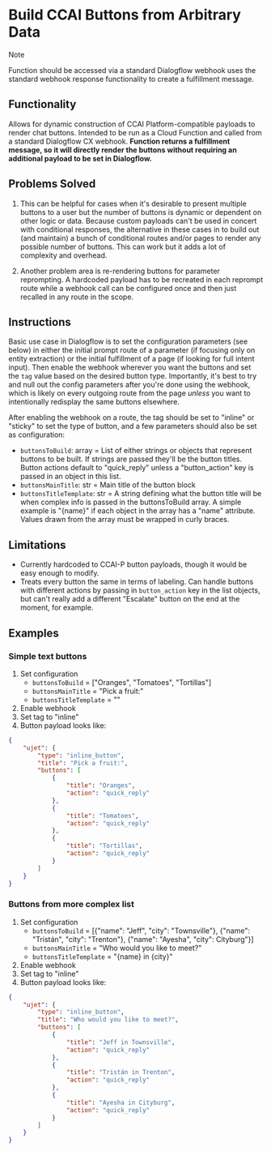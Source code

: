 # Build CCAI Buttons from Arbitrary Data

> [!NOTE]
> Function should be accessed via a standard Dialogflow webhook uses the standard webhook response functionality to create a fulfillment message.

## Functionality

Allows for dynamic construction of CCAI Platform-compatible payloads to render chat buttons. Intended to be run as a Cloud Function and called from a standard Dialogflow CX webhook. **Function returns a fulfillment message, so it will directly render the buttons without requiring an additional payload to be set in Dialogflow.**

## Problems Solved

1. This can be helpful for cases when it's desirable to present multiple buttons to a user but the number of buttons is dynamic or dependent on other logic or data. Because custom payloads can't be used in concert with conditional responses, the alternative in these cases in to build out (and maintain) a bunch of conditional routes and/or pages to render any possible number of buttons. This can work but it adds a lot of complexity and overhead.

2. Another problem area is re-rendering buttons for parameter reprompting. A hardcoded payload has to be recreated in each reprompt route while a webhook call can be configured once and then just recalled in any route in the scope.

## Instructions
Basic use case in Dialogflow is to set the configuration parameters (see below) in either the initial prompt route of a parameter (if focusing only on entity extraction) or the initial fulfillment of a page (if looking for full intent input). Then enable the webhook wherever you want the buttons and set the `tag` value based on the desired button type. Importantly, it's best to try and null out the config parameters after you're done using the webhook, which is likely on every outgoing route from the page _unless_ you want to intentionally redisplay the same buttons elsewhere.

After enabling the webhook on a route, the tag should be set to "inline" or "sticky" to set the type of button, and a few parameters should also be set as configuration:
- `buttonsToBuild`: array = List of either strings or objects that represent buttons to be built. If strings are passed they'll be the button titles. Button actions default to "quick_reply" unless a "button_action" key is passed in an object in this list.
- `buttonsMainTitle`: str = Main title of the button block
- `buttonsTitleTemplate`: str = A string defining what the button title will be when complex info is passed in the buttonsToBuild array. A simple example is "{name}" if each object in the array has a "name" attribute. Values drawn from the array must be wrapped in curly braces.

## Limitations

- Currently hardcoded to CCAI-P button payloads, though it would be easy enough to modify.
- Treats every button the same in terms of labeling. Can handle buttons with different actions by passing in `button_action` key in the list objects, but can't really add a different "Escalate" button on the end at the moment, for example.

## Examples

### Simple text buttons

1. Set configuration
   - `buttonsToBuild` = ["Oranges", "Tomatoes", "Tortillas"]
   - `buttonsMainTitle` = "Pick a fruit:"
   - `buttonsTitleTemplate` = ""
2. Enable webhook
3. Set tag to "inline"
4. Button payload looks like:

```json
{
    "ujet": {
        "type": "inline_button",
        "title": "Pick a fruit:",
        "buttons": [
            {
                "title": "Oranges",
                "action": "quick_reply"
            },
            {
                "title": "Tomatoes",
                "action": "quick_reply"
            },
            {
                "title": "Tortillas",
                "action": "quick_reply"
            }
        ]
    }
}
```

### Buttons from more complex list

1. Set configuration
   - `buttonsToBuild` = [{"name": "Jeff", "city": "Townsville"}, {"name": "Tristán", "city": "Trenton"}, {"name": "Ayesha", "city": Cityburg"}]
   - `buttonsMainTitle` = "Who would you like to meet?"
   - `buttonsTitleTemplate` = "{name} in {city}"
2. Enable webhook
3. Set tag to "inline"
4. Button payload looks like:

```json
{
    "ujet": {
        "type": "inline_button",
        "title": "Who would you like to meet?",
        "buttons": [
            {
                "title": "Jeff in Townsville",
                "action": "quick_reply"
            },
            {
                "title": "Tristán in Trenton",
                "action": "quick_reply"
            },
            {
                "title": "Ayesha in Cityburg",
                "action": "quick_reply"
            }
        ]
    }
}
```
